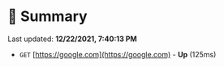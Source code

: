 # 📖 Summary
Last updated: **12/22/2021, 7:40:13 PM**

- `GET` [https://google.com](https://google.com) - **Up** (125ms)
